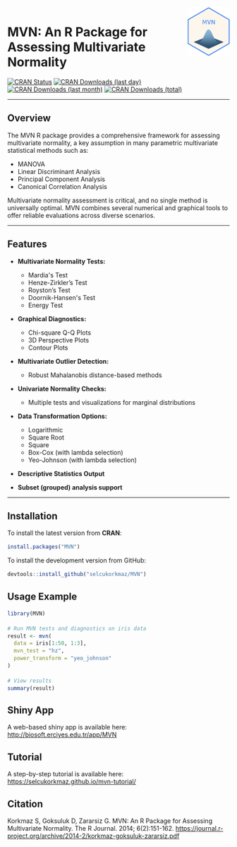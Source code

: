 <img src="man/figures/mvn_sticker.png" align="right" width="95"/>


# MVN: An R Package for Assessing Multivariate Normality

[![CRAN Status](https://www.r-pkg.org/badges/version/MVN?color=red)](https://CRAN.R-project.org/package=MVN)
[![CRAN Downloads (last day)](https://cranlogs.r-pkg.org/badges/last-day/MVN?color=yellowgreen)](https://cranlogs.r-pkg.org/)
[![CRAN Downloads (last month)](https://cranlogs.r-pkg.org/badges/MVN?color=yellow)](https://cranlogs.r-pkg.org/)
[![CRAN Downloads (total)](https://cranlogs.r-pkg.org/badges/grand-total/MVN)](https://cranlogs.r-pkg.org/)

---

## Overview

The MVN R package provides a comprehensive framework for assessing multivariate normality, a key assumption in many parametric multivariate statistical methods such as:

- MANOVA
- Linear Discriminant Analysis
- Principal Component Analysis
- Canonical Correlation Analysis

Multivariate normality assessment is critical, and no single method is universally optimal. MVN combines several numerical and graphical tools to offer reliable evaluations across diverse scenarios.

---

## Features

- **Multivariate Normality Tests:**
  - Mardia's Test
  - Henze-Zirkler’s Test
  - Royston’s Test
  - Doornik-Hansen's Test
  - Energy Test

- **Graphical Diagnostics:**
  - Chi-square Q-Q Plots
  - 3D Perspective Plots
  - Contour Plots

- **Multivariate Outlier Detection:**
  - Robust Mahalanobis distance-based methods

- **Univariate Normality Checks:**
  - Multiple tests and visualizations for marginal distributions

- **Data Transformation Options:**
  - Logarithmic
  - Square Root
  - Square
  - Box-Cox (with lambda selection)
  - Yeo-Johnson (with lambda selection)

- **Descriptive Statistics Output**

- **Subset (grouped) analysis support**

---

## Installation

To install the latest version from **CRAN**:

```r
install.packages("MVN")
```

To install the development version from GitHub:

```r
devtools::install_github("selcukorkmaz/MVN")
```

## Usage Example

```r
library(MVN)

# Run MVN tests and diagnostics on iris data
result <- mvn(
  data = iris[1:50, 1:3],
  mvn_test = "hz",
  power_transform = "yeo_johnson"
)

# View results
summary(result)
```

## Shiny App

A web-based shiny app is available here:
http://biosoft.erciyes.edu.tr/app/MVN


## Tutorial
A step-by-step tutorial is available here:
https://selcukorkmaz.github.io/mvn-tutorial/


## Citation

Korkmaz S, Goksuluk D, Zararsiz G. MVN: An R Package for Assessing Multivariate Normality. The R Journal. 2014; 6(2):151-162.
https://journal.r-project.org/archive/2014-2/korkmaz-goksuluk-zararsiz.pdf